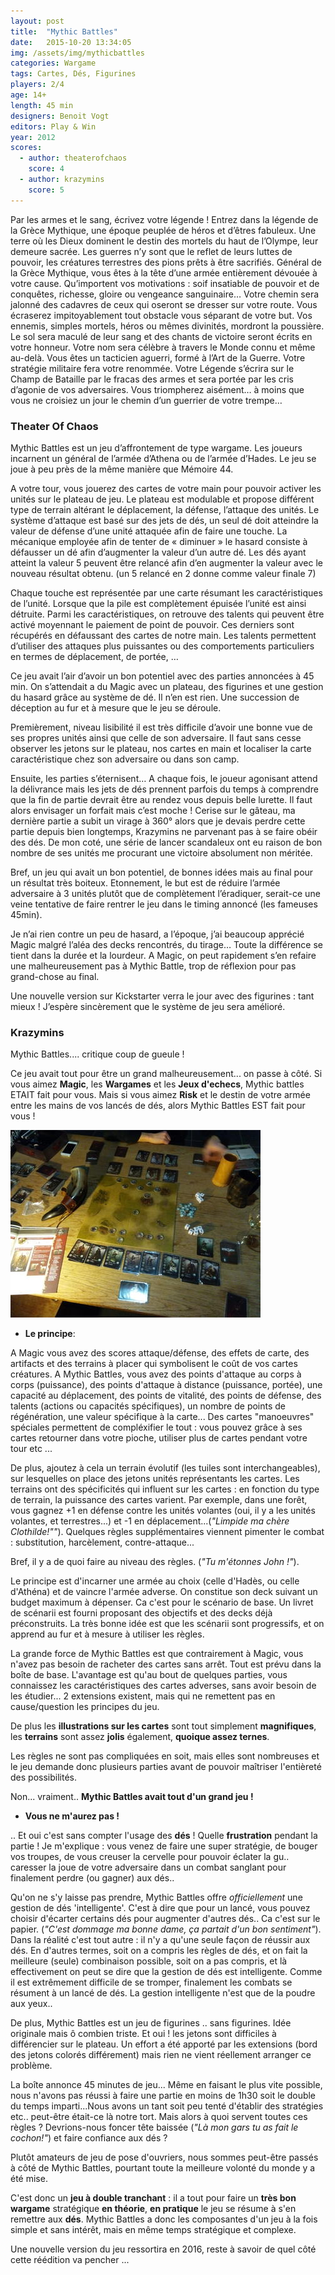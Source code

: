 ```yaml
---
layout: post
title:  "Mythic Battles"
date:   2015-10-20 13:34:05
img: /assets/img/mythicbattles
categories: Wargame
tags: Cartes, Dés, Figurines
players: 2/4
age: 14+
length: 45 min
designers: Benoit Vogt
editors: Play & Win
year: 2012
scores:
  - author: theaterofchaos  
    score: 4
  - author: krazymins  
    score: 5
---
```


<span>Par les armes et le sang, écrivez votre légende !
Entrez dans la légende de la Grèce Mythique, une époque peuplée de
héros et d’êtres fabuleux. Une terre où les Dieux dominent le destin
des mortels du haut de l’Olympe, leur demeure sacrée. Les guerres n’y
sont que le reflet de leurs luttes de pouvoir, les créatures terrestres
des pions prêts à être sacrifiés.
Général de la Grèce Mythique, vous êtes à la tête d’une armée entièrement
dévouée à votre cause. Qu’importent vos motivations : soif insatiable de pouvoir
et de conquêtes, richesse, gloire ou vengeance sanguinaire… Votre chemin sera
jalonné des cadavres de ceux qui oseront se dresser sur votre route. Vous écraserez
impitoyablement tout obstacle vous séparant de votre but. Vos ennemis, simples
mortels, héros ou mêmes divinités, mordront la poussière. Le sol sera maculé de
leur sang et des chants de victoire seront écrits en votre honneur. Votre nom sera
célèbre à travers le Monde connu et même au-delà.
Vous êtes un tacticien aguerri, formé à l’Art de la Guerre. Votre stratégie militaire fera
votre renommée. Votre Légende s’écrira sur le Champ de Bataille par le fracas des armes
et sera portée par les cris d’agonie de vos adversaires. Vous triompherez aisément… à
moins que vous ne croisiez un jour le chemin d’un guerrier de votre trempe…</span>

### Theater Of Chaos

Mythic Battles est un jeu d’affrontement de type wargame. Les joueurs incarnent un général de l’armée d’Athena ou de l’armée d’Hades. Le jeu se joue à peu près de la même manière que Mémoire 44.

A votre tour, vous jouerez des cartes de votre main pour pouvoir activer les unités sur le plateau de jeu. Le plateau est modulable et propose différent type de terrain altérant le déplacement, la défense, l’attaque des unités. Le système d’attaque est basé sur des jets de dés, un seul dé doit atteindre la valeur de défense d’une unité attaquée afin de faire une touche. La mécanique employée afin de tenter de « diminuer » le hasard consiste à défausser un dé afin d’augmenter la valeur d’un autre dé. Les dés ayant atteint la valeur 5 peuvent être relancé afin d’en augmenter la valeur avec le nouveau résultat obtenu. (un 5 relancé en 2 donne comme valeur finale 7)

Chaque touche est représentée par une carte résumant les caractéristiques de l’unité.  Lorsque que la pile est complètement épuisée l’unité est ainsi détruite. Parmi les caractéristiques, on retrouve des talents qui peuvent être activé moyennant le paiement de point de pouvoir. Ces derniers sont récupérés en défaussant des cartes de notre main. Les talents permettent d’utiliser des attaques plus puissantes ou des comportements particuliers en termes de déplacement, de portée, …

Ce jeu avait l’air d’avoir un bon potentiel avec des parties annoncées à 45 min. On s’attendait a du Magic avec un plateau, des figurines et une gestion du hasard grâce au système de dé. Il n’en est rien. Une succession de déception au fur et à mesure que le jeu se déroule.

Premièrement, niveau lisibilité il est très difficile d’avoir une bonne vue de ses propres unités ainsi que celle de son adversaire. Il faut sans cesse observer les jetons sur le plateau, nos cartes en main et localiser la carte caractéristique chez son adversaire ou dans son camp.

Ensuite, les parties s’éternisent… A chaque fois, le joueur agonisant attend la délivrance mais les jets de dés prennent parfois du temps à comprendre que la fin de partie devrait être au rendez vous depuis belle lurette. Il faut alors envisager un forfait mais c’est moche ! Cerise sur le gâteau, ma dernière partie a subit un virage à 360° alors que je devais perdre  cette partie depuis bien longtemps, Krazymins ne parvenant pas à se faire obéir des dés. De mon coté, une série de lancer scandaleux ont eu raison de bon nombre de ses unités me procurant une victoire absolument non méritée.

Bref, un jeu qui avait un bon potentiel, de bonnes idées mais au final pour un résultat très boiteux. Etonnement, le but est de réduire l’armée adversaire à 3 unités plutôt que de complètement l’éradiquer, serait-ce une veine tentative de faire rentrer le jeu dans le timing annoncé (les fameuses 45min).

Je n’ai rien contre un peu de hasard, a l’époque, j’ai beaucoup apprécié Magic malgré l’aléa des decks rencontrés, du tirage… Toute la différence se tient dans la durée et la lourdeur. A Magic, on peut rapidement s’en refaire une malheureusement pas à Mythic Battle, trop de réflexion pour pas grand-chose au final.

Une nouvelle version sur Kickstarter verra le jour avec des figurines : tant mieux ! J’espère sincèrement que le système de jeu sera amélioré.

### Krazymins

Mythic Battles.... critique coup de gueule !

Ce jeu avait tout pour être un grand malheureusement... on passe à côté. Si vous aimez **Magic**, les **Wargames** et les **Jeux d'echecs**, Mythic battles ETAIT fait pour vous.
Mais si vous aimez **Risk** et le destin de votre armée entre les mains de vos lancés de dés, alors Mythic Battles EST fait pour vous !

![MythicBattles](/assets/img/mythicbattles_game4.jpg)

- **Le principe**:

A Magic vous avez des scores attaque/défense, des effets de carte, des artifacts et des terrains à placer qui symbolisent le coût de vos cartes créatures.
A Mythic Battles, vous avez des points d'attaque au corps à corps (puissance), des points d'attaque à distance (puissance, portée), une capacité au déplacement, des points de vitalité, des points de défense, des talents (actions ou capacités spécifiques), un nombre de points de régénération, une valeur spécifique à la carte...
Des cartes "manoeuvres" spéciales permettent de compléxifier le tout : vous pouvez grâce à ses cartes retourner dans votre pioche, utiliser plus de cartes pendant votre tour etc ...

De plus, ajoutez à cela un terrain évolutif (les tuiles sont interchangeables), sur lesquelles on place des jetons unités représentants les cartes. Les terrains ont des spécificités qui influent sur les cartes : en fonction du type de terrain, la puissance des cartes varient. Par exemple, dans une forêt, vous gagnez +1 en défense contre les unités volantes (oui, il y a les unités volantes, et terrestres...) et -1 en déplacement...(*"Limpide ma chère Clothilde!""*). Quelques règles supplémentaires viennent pimenter le combat : substitution, harcèlement, contre-attaque...

Bref, il y a de quoi faire au niveau des règles. (*"Tu m'étonnes John !"*).

Le principe est d'incarner une armée au choix (celle d'Hadès, ou celle d'Athéna) et de vaincre l'armée adverse.
On constitue son deck suivant un budget maximum à dépenser. Ca c'est pour le scénario de base.
Un livret de scénarii est fourni proposant des objectifs et des decks déjà préconstruits. La très bonne idée est que les scénarii sont progressifs, et on apprend au fur et à mesure à utiliser les règles.

La grande force de Mythic Battles est que contrairement à Magic, vous n'avez pas besoin de racheter des cartes sans arrêt. Tout est prévu dans la boîte de base. L'avantage est qu'au bout de quelques parties, vous connaissez les caractéristiques des cartes adverses, sans avoir besoin de les étudier... 2 extensions existent, mais qui ne remettent pas en cause/question les principes du jeu.

De plus les **illustrations sur les cartes** sont tout simplement **magnifiques**, les **terrains** sont assez **jolis** également, **quoique assez ternes**.

Les règles ne sont pas compliquées en soit, mais elles sont nombreuses et le jeu demande donc plusieurs parties avant de pouvoir maîtriser l'entièreté des possibilités.

Non... vraiment.. **Mythic Battles avait tout d'un grand jeu !**

- **Vous ne m'aurez pas !**

.. Et oui c'est sans compter l'usage des **dés** !
Quelle **frustration** pendant la partie !
Je m'explique : vous venez de faire une super stratégie, de bouger vos troupes, de vous creuser la cervelle pour pouvoir éclater la gu.. caresser la joue de votre adversaire dans un combat sanglant pour finalement perdre (ou gagner) aux dés..

Qu'on ne s'y laisse pas prendre, Mythic Battles offre *officiellement* une gestion de dés 'intelligente'. C'est à dire que pour un lancé, vous pouvez choisir d'écarter certains dés pour augmenter d'autres dés.. Ca c'est sur le papier. (*"C'est dommage ma bonne dame, ça partait d'un bon sentiment"*). Dans la réalité c'est tout autre : il n'y a qu'une seule façon de réussir aux dés. En d'autres termes, soit on a compris les règles de dés, et on fait la meilleure (seule) combinaison possible, soit on a pas compris, et là effectivement on peut se dire que la gestion de dés est intelligente. Comme il est extrêmement difficile de se tromper, finalement les combats se résument à un lancé de dés. La gestion intelligente n'est que de la poudre aux yeux..

De plus, Mythic Battles est un jeu de figurines .. sans figurines. Idée originale mais ô combien triste. Et oui ! les jetons sont difficiles à différencier sur le plateau. Un effort a été apporté par les extensions (bord des jetons colorés différement) mais rien ne vient réellement arranger ce problème.

La boîte annonce 45 minutes de jeu... Même en faisant le plus vite possible, nous n'avons pas réussi à faire une partie en moins de 1h30 soit le double du temps imparti...Nous avons un tant soit peu tenté d'établir des stratégies etc.. peut-être était-ce là notre tort. Mais alors à quoi servent toutes ces règles ? Devrions-nous foncer tête baissée (*"Là mon gars tu as fait le cochon!"*) et faire confiance aux dés ?

Plutôt amateurs de jeu de pose d'ouvriers, nous sommes peut-être passés à côté de Mythic Battles, pourtant toute la meilleure volonté du monde y a été mise.


C'est donc un **jeu à double tranchant** : il a tout pour faire un **très bon wargame** stratégique **en théorie**, **en pratique** le jeu se résume à s'en remettre aux **dés**. Mythic Battles a donc les composantes d'un jeu à la fois simple et sans intérêt, mais en même temps stratégique et complexe.

Une nouvelle version du jeu ressortira en 2016, reste à savoir de quel côté cette réédition va pencher ...
